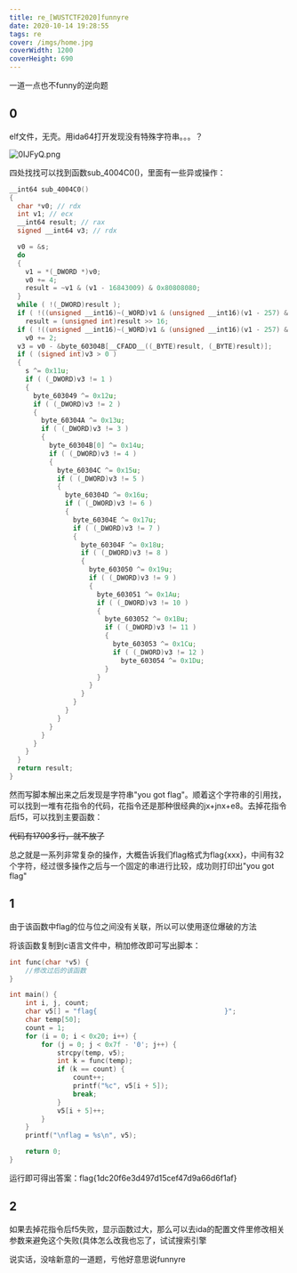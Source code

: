 ```yaml
---
title: re_[WUSTCTF2020]funnyre
date: 2020-10-14 19:28:55
tags: re
cover: /imgs/home.jpg
coverWidth: 1200
coverHeight: 690
---
```

一道一点也不funny的逆向题
<!--more-->

## 0

elf文件，无壳。用ida64打开发现没有特殊字符串。。。？

![0IJFyQ.png](https://s1.ax1x.com/2020/10/14/0IJFyQ.png)

四处找找可以找到函数sub_4004C0()，里面有一些异或操作：

```c
__int64 sub_4004C0()
{
  char *v0; // rdx
  int v1; // ecx
  __int64 result; // rax
  signed __int64 v3; // rdx

  v0 = &s;
  do
  {
    v1 = *(_DWORD *)v0;
    v0 += 4;
    result = ~v1 & (v1 - 16843009) & 0x80808080;
  }
  while ( !(_DWORD)result );
  if ( !((unsigned __int16)~(_WORD)v1 & (unsigned __int16)(v1 - 257) & 0x8080) )
    result = (unsigned int)result >> 16;
  if ( !((unsigned __int16)~(_WORD)v1 & (unsigned __int16)(v1 - 257) & 0x8080) )
    v0 += 2;
  v3 = v0 - &byte_60304B[__CFADD__((_BYTE)result, (_BYTE)result)];
  if ( (signed int)v3 > 0 )
  {
    s ^= 0x11u;
    if ( (_DWORD)v3 != 1 )
    {
      byte_603049 ^= 0x12u;
      if ( (_DWORD)v3 != 2 )
      {
        byte_60304A ^= 0x13u;
        if ( (_DWORD)v3 != 3 )
        {
          byte_60304B[0] ^= 0x14u;
          if ( (_DWORD)v3 != 4 )
          {
            byte_60304C ^= 0x15u;
            if ( (_DWORD)v3 != 5 )
            {
              byte_60304D ^= 0x16u;
              if ( (_DWORD)v3 != 6 )
              {
                byte_60304E ^= 0x17u;
                if ( (_DWORD)v3 != 7 )
                {
                  byte_60304F ^= 0x18u;
                  if ( (_DWORD)v3 != 8 )
                  {
                    byte_603050 ^= 0x19u;
                    if ( (_DWORD)v3 != 9 )
                    {
                      byte_603051 ^= 0x1Au;
                      if ( (_DWORD)v3 != 10 )
                      {
                        byte_603052 ^= 0x1Bu;
                        if ( (_DWORD)v3 != 11 )
                        {
                          byte_603053 ^= 0x1Cu;
                          if ( (_DWORD)v3 != 12 )
                            byte_603054 ^= 0x1Du;
                        }
                      }
                    }
                  }
                }
              }
            }
          }
        }
      }
    }
  }
  return result;
}
```

然而写脚本解出来之后发现是字符串"you got flag"。顺着这个字符串的引用找，可以找到一堆有花指令的代码，花指令还是那种很经典的jx+jnx+e8。去掉花指令后f5，可以找到主要函数：

~~代码有1700多行，就不放了~~

总之就是一系列非常复杂的操作，大概告诉我们flag格式为flag{xxx}，中间有32个字符，经过很多操作之后与一个固定的串进行比较，成功则打印出"you got flag"

## 1

由于该函数中flag的位与位之间没有关联，所以可以使用逐位爆破的方法

将该函数复制到c语言文件中，稍加修改即可写出脚本：

```c
int func(char *v5) {
    //修改过后的该函数
}

int main() {
    int i, j, count;
    char v5[] = "flag{                                }";
    char temp[50];
    count = 1;
    for (i = 0; i < 0x20; i++) {
        for (j = 0; j < 0x7f - '0'; j++) {
            strcpy(temp, v5);
            int k = func(temp);
            if (k == count) {
                count++;
                printf("%c", v5[i + 5]);
                break;
            }
            v5[i + 5]++;
        }
    }
    printf("\nflag = %s\n", v5);

    return 0;
}
```

运行即可得出答案：flag{1dc20f6e3d497d15cef47d9a66d6f1af}

## 2

如果去掉花指令后f5失败，显示函数过大，那么可以去ida的配置文件里修改相关参数来避免这个失败(具体怎么改我也忘了，试试搜索引擎

说实话，没啥新意的一道题，亏他好意思说funnyre
